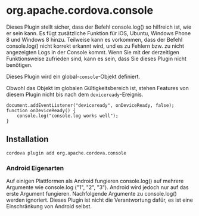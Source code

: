 <!---
    Licensed to the Apache Software Foundation (ASF) under one
    or more contributor license agreements.  See the NOTICE file
    distributed with this work for additional information
    regarding copyright ownership.  The ASF licenses this file
    to you under the Apache License, Version 2.0 (the
    "License"); you may not use this file except in compliance
    with the License.  You may obtain a copy of the License at

      http://www.apache.org/licenses/LICENSE-2.0

    Unless required by applicable law or agreed to in writing,
    software distributed under the License is distributed on an
    "AS IS" BASIS, WITHOUT WARRANTIES OR CONDITIONS OF ANY
    KIND, either express or implied.  See the License for the
    specific language governing permissions and limitations
    under the License.
-->

# org.apache.cordova.console

Dieses Plugin stellt sicher, dass der Befehl console.log() so hilfreich ist, wie er sein kann. Es fügt zusätzliche Funktion für iOS, Ubuntu, Windows Phone 8 und Windows 8 hinzu. Teilweise kann es vorkommen, dass der Befehl console.log() nicht korrekt erkannt wird, und es zu Fehlern bzw. zu nicht angezeigten Logs in der Console kommt. Wenn Sie mit der derzeitigen Funktionsweise zufrieden sind, kann es sein, dass Sie dieses Plugin nicht benötigen.

Dieses Plugin wird ein global-`console`-Objekt definiert.

Obwohl das Objekt im globalen Gültigkeitsbereich ist, stehen Features von diesem Plugin nicht bis nach dem `deviceready`-Ereignis.

    document.addEventListener("deviceready", onDeviceReady, false);
    function onDeviceReady() {
        console.log("console.log works well");
    }
    

## Installation

    cordova plugin add org.apache.cordova.console
    

### Android Eigenarten

Auf einigen Plattformen als Android fungieren console.log() auf mehrere Argumente wie console.log ("1", "2", "3"). Android wird jedoch nur auf das erste Argument fungieren. Nachfolgende Argumente zu console.log() werden ignoriert. Dieses Plugin ist nicht die Verantwortung dafür, es ist eine Einschränkung von Android selbst.